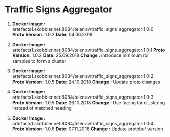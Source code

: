 # Traffic Signs Aggregator

1. **Docker Image :** artefacts1.skobbler.net:8084/telenav/traffic_signs_aggregator:1.0.0
   **Proto Version:** 1.0.2
   **Date:**          04.06.2018
   
2. **Docker Image :** artefacts1.skobbler.net:8084/telenav/traffic_signs_aggregator:1.0.1
   **Proto Version:** 1.0.2
   **Date:**          25.09.2018
   **Change       :** introduce minimum roi samples to form a cluster

3. **Docker Image :** artefacts1.skobbler.net:8084/telenav/traffic_signs_aggregator:1.0.2
   **Proto Version:** 1.0.5
   **Date:**          24.10.2018
   **Change       :** Update proto changes
   
4. **Docker Image :** artefacts1.skobbler.net:8084/telenav/traffic_signs_aggregator:1.0.3
   **Proto Version:** 1.0.5
   **Date:**          26.10.2018
   **Change       :** Use facing for clustering instead of matched heading

5. **Docker Image :** artefacts1.skobbler.net:8084/telenav/traffic_signs_aggregator:1.0.4
   **Proto Version:** 1.0.6
   **Date:**          07.11.2018
   **Change       :** Update protobuf version
